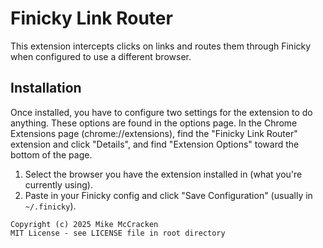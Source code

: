 # Finicky Link Router

This extension intercepts clicks on links and routes them through Finicky when configured to use a different browser.

## Installation

Once installed, you have to configure two settings for the extension to do anything. These options are found in the options page. In the Chrome Extensions page (chrome://extensions), find the "Finicky Link Router" extension and click "Details", and find "Extension Options" toward the bottom of the page.

1. Select the browser you have the extension installed in (what you're currently using).
2. Paste in your Finicky config and click "Save Configuration" (usually in `~/.finicky`).

```
Copyright (c) 2025 Mike McCracken
MIT License - see LICENSE file in root directory
```
